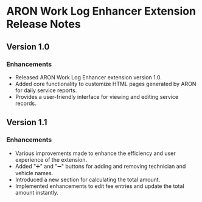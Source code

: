 # ARON Work Log Enhancer Extension Release Notes


## Version 1.0

### Enhancements

- Released ARON Work Log Enhancer extension version 1.0.
- Added core functionality to customize HTML pages generated by ARON for daily service reports.
- Provides a user-friendly interface for viewing and editing service records.


## Version 1.1

### Enhancements

- Various improvements made to enhance the efficiency and user experience of the extension.
- Added "➕" and "➖" buttons for adding and removing technician and vehicle names.
- Introduced a new section for calculating the total amount.
- Implemented enhancements to edit fee entries and update the total amount instantly.
